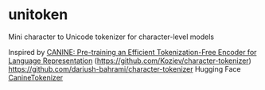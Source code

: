 # unitoken
Mini character to Unicode tokenizer for character-level models

Inspired by [CANINE: Pre-training an Efficient Tokenization-Free Encoder for Language Representation](https://arxiv.org/pdf/2103.06874.pdf) (https://github.com/Koziev/character-tokenizer)
https://github.com/dariush-bahrami/character-tokenizer Hugging Face [CanineTokenizer](https://github.com/huggingface/transformers/blob/v4.23.1/src/transformers/models/canine/tokenization_canine.py#L63)
